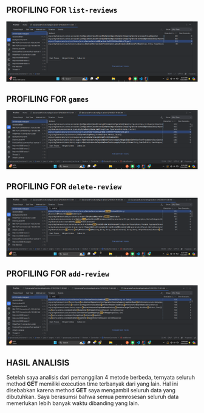  ## PROFILING FOR `list-reviews`

![alt text](image.png)

## PROFILING FOR `games`

![alt text](image-1.png)

## PROFILING FOR `delete-review`

![alt text](image-2.png)

## PROFILING FOR `add-review`

![alt text](image-3.png)

## HASIL ANALISIS

Setelah saya analisis dari pemanggilan 4 metode berbeda, ternyata seluruh method **GET** memiliki execution time terbanyak dari yang lain. Hal ini disebabkan karena method **GET** saya mengambil seluruh data yang dibutuhkan. Saya berasumsi bahwa semua pemrosesan seluruh data memerlukan lebih banyak waktu dibanding yang lain.